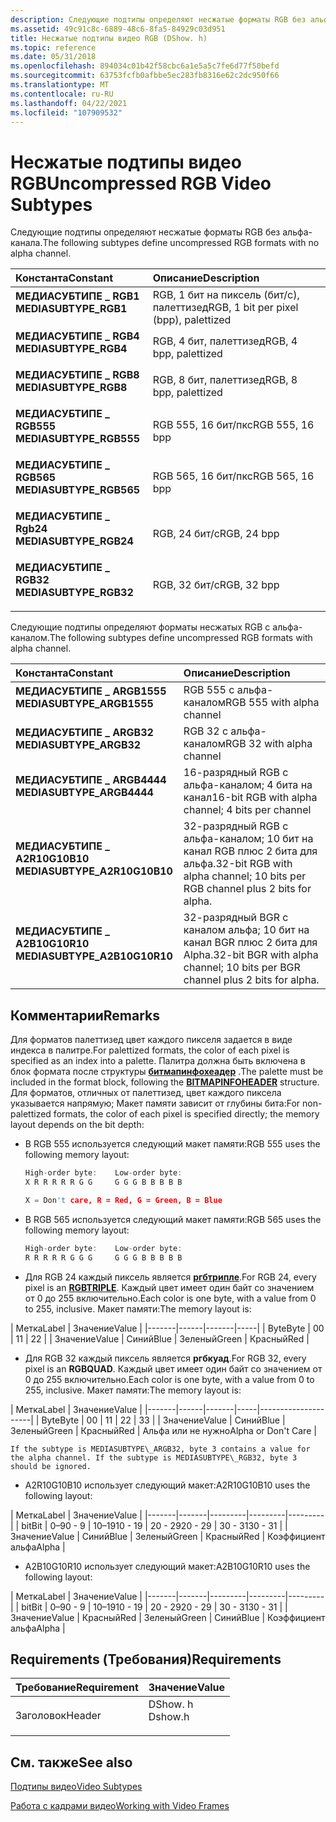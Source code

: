 ```yaml
---
description: Следующие подтипы определяют несжатые форматы RGB без альфа-канала.
ms.assetid: 49c91c8c-6889-48c6-8fa5-84929c03d951
title: Несжатые подтипы видео RGB (DShow. h)
ms.topic: reference
ms.date: 05/31/2018
ms.openlocfilehash: 894034c01b42f58cbc6a1e5a5c7fe6d77f50befd
ms.sourcegitcommit: 63753fcfb0afbbe5ec283fb8316e62c2dc950f66
ms.translationtype: MT
ms.contentlocale: ru-RU
ms.lasthandoff: 04/22/2021
ms.locfileid: "107909532"
---
```

# <a name="uncompressed-rgb-video-subtypes"></a><span data-ttu-id="86e13-103">Несжатые подтипы видео RGB</span><span class="sxs-lookup"><span data-stu-id="86e13-103">Uncompressed RGB Video Subtypes</span></span>

<span data-ttu-id="86e13-104">Следующие подтипы определяют несжатые форматы RGB без альфа-канала.</span><span class="sxs-lookup"><span data-stu-id="86e13-104">The following subtypes define uncompressed RGB formats with no alpha channel.</span></span>



| <span data-ttu-id="86e13-105">Константа</span><span class="sxs-lookup"><span data-stu-id="86e13-105">Constant</span></span>                                                                                                                                                                        | <span data-ttu-id="86e13-106">Описание</span><span class="sxs-lookup"><span data-stu-id="86e13-106">Description</span></span>                                       |
|:--------------------------------------------------------------------------------------------------------------------------------------------------------------------------------|:--------------------------------------------------|
| <span id="MEDIASUBTYPE_RGB1"></span><span id="mediasubtype_rgb1"></span><dl> <span data-ttu-id="86e13-107"><dt>**МЕДИАСУБТИПЕ \_ RGB1**</dt></span><span class="sxs-lookup"><span data-stu-id="86e13-107"><dt>**MEDIASUBTYPE\_RGB1**</dt></span></span> </dl>       | <span data-ttu-id="86e13-108">RGB, 1 бит на пиксель (бит/с), палеттизед</span><span class="sxs-lookup"><span data-stu-id="86e13-108">RGB, 1 bit per pixel (bpp), palettized</span></span><br/> |
| <span id="MEDIASUBTYPE_RGB4"></span><span id="mediasubtype_rgb4"></span><dl> <span data-ttu-id="86e13-109"><dt>**МЕДИАСУБТИПЕ \_ RGB4**</dt></span><span class="sxs-lookup"><span data-stu-id="86e13-109"><dt>**MEDIASUBTYPE\_RGB4**</dt></span></span> </dl>       | <span data-ttu-id="86e13-110">RGB, 4 бит, палеттизед</span><span class="sxs-lookup"><span data-stu-id="86e13-110">RGB, 4 bpp, palettized</span></span><br/>                 |
| <span id="MEDIASUBTYPE_RGB8"></span><span id="mediasubtype_rgb8"></span><dl> <span data-ttu-id="86e13-111"><dt>**МЕДИАСУБТИПЕ \_ RGB8**</dt></span><span class="sxs-lookup"><span data-stu-id="86e13-111"><dt>**MEDIASUBTYPE\_RGB8**</dt></span></span> </dl>       | <span data-ttu-id="86e13-112">RGB, 8 бит, палеттизед</span><span class="sxs-lookup"><span data-stu-id="86e13-112">RGB, 8 bpp, palettized</span></span><br/>                 |
| <span id="MEDIASUBTYPE_RGB555"></span><span id="mediasubtype_rgb555"></span><dl> <span data-ttu-id="86e13-113"><dt>**МЕДИАСУБТИПЕ \_ RGB555**</dt></span><span class="sxs-lookup"><span data-stu-id="86e13-113"><dt>**MEDIASUBTYPE\_RGB555**</dt></span></span> </dl> | <span data-ttu-id="86e13-114">RGB 555, 16 бит/пкс</span><span class="sxs-lookup"><span data-stu-id="86e13-114">RGB 555, 16 bpp</span></span><br/>                        |
| <span id="MEDIASUBTYPE_RGB565"></span><span id="mediasubtype_rgb565"></span><dl> <span data-ttu-id="86e13-115"><dt>**МЕДИАСУБТИПЕ \_ RGB565**</dt></span><span class="sxs-lookup"><span data-stu-id="86e13-115"><dt>**MEDIASUBTYPE\_RGB565**</dt></span></span> </dl> | <span data-ttu-id="86e13-116">RGB 565, 16 бит/пкс</span><span class="sxs-lookup"><span data-stu-id="86e13-116">RGB 565, 16 bpp</span></span><br/>                        |
| <span id="MEDIASUBTYPE_RGB24"></span><span id="mediasubtype_rgb24"></span><dl> <span data-ttu-id="86e13-117"><dt>**МЕДИАСУБТИПЕ \_ Rgb24**</dt></span><span class="sxs-lookup"><span data-stu-id="86e13-117"><dt>**MEDIASUBTYPE\_RGB24**</dt></span></span> </dl>    | <span data-ttu-id="86e13-118">RGB, 24 бит/с</span><span class="sxs-lookup"><span data-stu-id="86e13-118">RGB, 24 bpp</span></span><br/>                            |
| <span id="MEDIASUBTYPE_RGB32"></span><span id="mediasubtype_rgb32"></span><dl> <span data-ttu-id="86e13-119"><dt>**МЕДИАСУБТИПЕ \_ RGB32**</dt></span><span class="sxs-lookup"><span data-stu-id="86e13-119"><dt>**MEDIASUBTYPE\_RGB32**</dt></span></span> </dl>    | <span data-ttu-id="86e13-120">RGB, 32 бит/с</span><span class="sxs-lookup"><span data-stu-id="86e13-120">RGB, 32 bpp</span></span><br/>                            |



<span data-ttu-id="86e13-121">Следующие подтипы определяют форматы несжатых RGB с альфа-каналом.</span><span class="sxs-lookup"><span data-stu-id="86e13-121">The following subtypes define uncompressed RGB formats with alpha channel.</span></span>



| <span data-ttu-id="86e13-122">Константа</span><span class="sxs-lookup"><span data-stu-id="86e13-122">Constant</span></span>                                                                                                                                                                                       | <span data-ttu-id="86e13-123">Описание</span><span class="sxs-lookup"><span data-stu-id="86e13-123">Description</span></span>                                                                              |
|:-----------------------------------------------------------------------------------------------------------------------------------------------------------------------------------------------|:-----------------------------------------------------------------------------------------|
| <span id="MEDIASUBTYPE_ARGB1555"></span><span id="mediasubtype_argb1555"></span><dl> <span data-ttu-id="86e13-124"><dt>**МЕДИАСУБТИПЕ \_ ARGB1555**</dt></span><span class="sxs-lookup"><span data-stu-id="86e13-124"><dt>**MEDIASUBTYPE\_ARGB1555**</dt></span></span> </dl>          | <span data-ttu-id="86e13-125">RGB 555 с альфа-каналом</span><span class="sxs-lookup"><span data-stu-id="86e13-125">RGB 555 with alpha channel</span></span><br/>                                                    |
| <span id="MEDIASUBTYPE_ARGB32"></span><span id="mediasubtype_argb32"></span><dl> <span data-ttu-id="86e13-126"><dt>**МЕДИАСУБТИПЕ \_ ARGB32**</dt></span><span class="sxs-lookup"><span data-stu-id="86e13-126"><dt>**MEDIASUBTYPE\_ARGB32**</dt></span></span> </dl>                | <span data-ttu-id="86e13-127">RGB 32 с альфа-каналом</span><span class="sxs-lookup"><span data-stu-id="86e13-127">RGB 32 with alpha channel</span></span><br/>                                                     |
| <span id="MEDIASUBTYPE_ARGB4444"></span><span id="mediasubtype_argb4444"></span><dl> <span data-ttu-id="86e13-128"><dt>**МЕДИАСУБТИПЕ \_ ARGB4444**</dt></span><span class="sxs-lookup"><span data-stu-id="86e13-128"><dt>**MEDIASUBTYPE\_ARGB4444**</dt></span></span> </dl>          | <span data-ttu-id="86e13-129">16-разрядный RGB с альфа-каналом; 4 бита на канал</span><span class="sxs-lookup"><span data-stu-id="86e13-129">16-bit RGB with alpha channel; 4 bits per channel</span></span><br/>                             |
| <span id="MEDIASUBTYPE_A2R10G10B10"></span><span id="mediasubtype_a2r10g10b10"></span><dl> <span data-ttu-id="86e13-130"><dt>**МЕДИАСУБТИПЕ \_ A2R10G10B10**</dt></span><span class="sxs-lookup"><span data-stu-id="86e13-130"><dt>**MEDIASUBTYPE\_A2R10G10B10**</dt></span></span> </dl> | <span data-ttu-id="86e13-131">32-разрядный RGB с альфа-каналом; 10 бит на канал RGB плюс 2 бита для альфа.</span><span class="sxs-lookup"><span data-stu-id="86e13-131">32-bit RGB with alpha channel; 10 bits per RGB channel plus 2 bits for alpha.</span></span><br/> |
| <span id="MEDIASUBTYPE_A2B10G10R10"></span><span id="mediasubtype_a2b10g10r10"></span><dl> <span data-ttu-id="86e13-132"><dt>**МЕДИАСУБТИПЕ \_ A2B10G10R10**</dt></span><span class="sxs-lookup"><span data-stu-id="86e13-132"><dt>**MEDIASUBTYPE\_A2B10G10R10**</dt></span></span> </dl> | <span data-ttu-id="86e13-133">32-разрядный BGR с каналом альфа; 10 бит на канал BGR плюс 2 бита для Alpha.</span><span class="sxs-lookup"><span data-stu-id="86e13-133">32-bit BGR with alpha channel; 10 bits per BGR channel plus 2 bits for alpha.</span></span><br/> |



## <a name="remarks"></a><span data-ttu-id="86e13-134">Комментарии</span><span class="sxs-lookup"><span data-stu-id="86e13-134">Remarks</span></span>

<span data-ttu-id="86e13-135">Для форматов палеттизед цвет каждого пикселя задается в виде индекса в палитре.</span><span class="sxs-lookup"><span data-stu-id="86e13-135">For palettized formats, the color of each pixel is specified as an index into a palette.</span></span> <span data-ttu-id="86e13-136">Палитра должна быть включена в блок формата после структуры [**битмапинфохеадер**](/windows/win32/api/wingdi/ns-wingdi-bitmapinfoheader) .</span><span class="sxs-lookup"><span data-stu-id="86e13-136">The palette must be included in the format block, following the [**BITMAPINFOHEADER**](/windows/win32/api/wingdi/ns-wingdi-bitmapinfoheader) structure.</span></span> <span data-ttu-id="86e13-137">Для форматов, отличных от палеттизед, цвет каждого пиксела указывается напрямую; Макет памяти зависит от глубины бита:</span><span class="sxs-lookup"><span data-stu-id="86e13-137">For non-palettized formats, the color of each pixel is specified directly; the memory layout depends on the bit depth:</span></span>

-   <span data-ttu-id="86e13-138">В RGB 555 используется следующий макет памяти:</span><span class="sxs-lookup"><span data-stu-id="86e13-138">RGB 555 uses the following memory layout:</span></span>
    ```C++
    High-order byte:    Low-order byte: 
    X R R R R R G G     G G G B B B B B 

    X = Don't care, R = Red, G = Green, B = Blue
    ```

    

-   <span data-ttu-id="86e13-139">В RGB 565 используется следующий макет памяти:</span><span class="sxs-lookup"><span data-stu-id="86e13-139">RGB 565 uses the following memory layout:</span></span>
    ```C++
    High-order byte:    Low-order byte: 
    R R R R R G G G     G G G B B B B B 
    ```

    

-   <span data-ttu-id="86e13-140">Для RGB 24 каждый пиксель является [**ргбтрипле**](/windows/win32/api/wingdi/ns-wingdi-rgbtriple).</span><span class="sxs-lookup"><span data-stu-id="86e13-140">For RGB 24, every pixel is an [**RGBTRIPLE**](/windows/win32/api/wingdi/ns-wingdi-rgbtriple).</span></span> <span data-ttu-id="86e13-141">Каждый цвет имеет один байт со значением от 0 до 255 включительно.</span><span class="sxs-lookup"><span data-stu-id="86e13-141">Each color is one byte, with a value from 0 to 255, inclusive.</span></span> <span data-ttu-id="86e13-142">Макет памяти:</span><span class="sxs-lookup"><span data-stu-id="86e13-142">The memory layout is:</span></span> 

| <span data-ttu-id="86e13-143">Метка</span><span class="sxs-lookup"><span data-stu-id="86e13-143">Label</span></span> | <span data-ttu-id="86e13-144">Значение</span><span class="sxs-lookup"><span data-stu-id="86e13-144">Value</span></span> |
    |-------|------|-------|-----|
    | <span data-ttu-id="86e13-145">Byte</span><span class="sxs-lookup"><span data-stu-id="86e13-145">Byte</span></span>  | <span data-ttu-id="86e13-146">0</span><span class="sxs-lookup"><span data-stu-id="86e13-146">0</span></span>    | <span data-ttu-id="86e13-147">1</span><span class="sxs-lookup"><span data-stu-id="86e13-147">1</span></span>     | <span data-ttu-id="86e13-148">2</span><span class="sxs-lookup"><span data-stu-id="86e13-148">2</span></span>   |
    | <span data-ttu-id="86e13-149">Значение</span><span class="sxs-lookup"><span data-stu-id="86e13-149">Value</span></span> | <span data-ttu-id="86e13-150">Синий</span><span class="sxs-lookup"><span data-stu-id="86e13-150">Blue</span></span> | <span data-ttu-id="86e13-151">Зеленый</span><span class="sxs-lookup"><span data-stu-id="86e13-151">Green</span></span> | <span data-ttu-id="86e13-152">Красный</span><span class="sxs-lookup"><span data-stu-id="86e13-152">Red</span></span> |

    

     

-   <span data-ttu-id="86e13-153">Для RGB 32 каждый пиксель является **ргбкуад**.</span><span class="sxs-lookup"><span data-stu-id="86e13-153">For RGB 32, every pixel is an **RGBQUAD**.</span></span> <span data-ttu-id="86e13-154">Каждый цвет имеет один байт со значением от 0 до 255 включительно.</span><span class="sxs-lookup"><span data-stu-id="86e13-154">Each color is one byte, with a value from 0 to 255, inclusive.</span></span> <span data-ttu-id="86e13-155">Макет памяти:</span><span class="sxs-lookup"><span data-stu-id="86e13-155">The memory layout is:</span></span> 

| <span data-ttu-id="86e13-156">Метка</span><span class="sxs-lookup"><span data-stu-id="86e13-156">Label</span></span> | <span data-ttu-id="86e13-157">Значение</span><span class="sxs-lookup"><span data-stu-id="86e13-157">Value</span></span> |
    |-------|------|-------|-----|---------------------|
    | <span data-ttu-id="86e13-158">Byte</span><span class="sxs-lookup"><span data-stu-id="86e13-158">Byte</span></span>  | <span data-ttu-id="86e13-159">0</span><span class="sxs-lookup"><span data-stu-id="86e13-159">0</span></span>    | <span data-ttu-id="86e13-160">1</span><span class="sxs-lookup"><span data-stu-id="86e13-160">1</span></span>     | <span data-ttu-id="86e13-161">2</span><span class="sxs-lookup"><span data-stu-id="86e13-161">2</span></span>   | <span data-ttu-id="86e13-162">3</span><span class="sxs-lookup"><span data-stu-id="86e13-162">3</span></span>                   |
    | <span data-ttu-id="86e13-163">Значение</span><span class="sxs-lookup"><span data-stu-id="86e13-163">Value</span></span> | <span data-ttu-id="86e13-164">Синий</span><span class="sxs-lookup"><span data-stu-id="86e13-164">Blue</span></span> | <span data-ttu-id="86e13-165">Зеленый</span><span class="sxs-lookup"><span data-stu-id="86e13-165">Green</span></span> | <span data-ttu-id="86e13-166">Красный</span><span class="sxs-lookup"><span data-stu-id="86e13-166">Red</span></span> | <span data-ttu-id="86e13-167">Альфа или не нужно</span><span class="sxs-lookup"><span data-stu-id="86e13-167">Alpha or Don't Care</span></span> |

    

     

    If the subtype is MEDIASUBTYPE\_ARGB32, byte 3 contains a value for the alpha channel. If the subtype is MEDIASUBTYPE\_RGB32, byte 3 should be ignored.

-   <span data-ttu-id="86e13-168">A2R10G10B10 использует следующий макет:</span><span class="sxs-lookup"><span data-stu-id="86e13-168">A2R10G10B10 uses the following layout:</span></span> 

| <span data-ttu-id="86e13-169">Метка</span><span class="sxs-lookup"><span data-stu-id="86e13-169">Label</span></span> | <span data-ttu-id="86e13-170">Значение</span><span class="sxs-lookup"><span data-stu-id="86e13-170">Value</span></span> |
    |-------|-------|---------|---------|---------|
    | <span data-ttu-id="86e13-171">bit</span><span class="sxs-lookup"><span data-stu-id="86e13-171">Bit</span></span>   | <span data-ttu-id="86e13-172">0–9</span><span class="sxs-lookup"><span data-stu-id="86e13-172">0 - 9</span></span> | <span data-ttu-id="86e13-173">10–19</span><span class="sxs-lookup"><span data-stu-id="86e13-173">10 - 19</span></span> | <span data-ttu-id="86e13-174">20 - 29</span><span class="sxs-lookup"><span data-stu-id="86e13-174">20 - 29</span></span> | <span data-ttu-id="86e13-175">30 - 31</span><span class="sxs-lookup"><span data-stu-id="86e13-175">30 - 31</span></span> |
    | <span data-ttu-id="86e13-176">Значение</span><span class="sxs-lookup"><span data-stu-id="86e13-176">Value</span></span> | <span data-ttu-id="86e13-177">Синий</span><span class="sxs-lookup"><span data-stu-id="86e13-177">Blue</span></span>  | <span data-ttu-id="86e13-178">Зеленый</span><span class="sxs-lookup"><span data-stu-id="86e13-178">Green</span></span>   | <span data-ttu-id="86e13-179">Красный</span><span class="sxs-lookup"><span data-stu-id="86e13-179">Red</span></span>     | <span data-ttu-id="86e13-180">Коэффициент альфа</span><span class="sxs-lookup"><span data-stu-id="86e13-180">Alpha</span></span>   |

    

     

-   <span data-ttu-id="86e13-181">A2B10G10R10 использует следующий макет:</span><span class="sxs-lookup"><span data-stu-id="86e13-181">A2B10G10R10 uses the following layout:</span></span> 

| <span data-ttu-id="86e13-182">Метка</span><span class="sxs-lookup"><span data-stu-id="86e13-182">Label</span></span> | <span data-ttu-id="86e13-183">Значение</span><span class="sxs-lookup"><span data-stu-id="86e13-183">Value</span></span> |
    |-------|-------|---------|---------|---------|
    | <span data-ttu-id="86e13-184">bit</span><span class="sxs-lookup"><span data-stu-id="86e13-184">Bit</span></span>   | <span data-ttu-id="86e13-185">0–9</span><span class="sxs-lookup"><span data-stu-id="86e13-185">0 - 9</span></span> | <span data-ttu-id="86e13-186">10–19</span><span class="sxs-lookup"><span data-stu-id="86e13-186">10 - 19</span></span> | <span data-ttu-id="86e13-187">20 - 29</span><span class="sxs-lookup"><span data-stu-id="86e13-187">20 - 29</span></span> | <span data-ttu-id="86e13-188">30 - 31</span><span class="sxs-lookup"><span data-stu-id="86e13-188">30 - 31</span></span> |
    | <span data-ttu-id="86e13-189">Значение</span><span class="sxs-lookup"><span data-stu-id="86e13-189">Value</span></span> | <span data-ttu-id="86e13-190">Красный</span><span class="sxs-lookup"><span data-stu-id="86e13-190">Red</span></span>   | <span data-ttu-id="86e13-191">Зеленый</span><span class="sxs-lookup"><span data-stu-id="86e13-191">Green</span></span>   | <span data-ttu-id="86e13-192">Синий</span><span class="sxs-lookup"><span data-stu-id="86e13-192">Blue</span></span>    | <span data-ttu-id="86e13-193">Коэффициент альфа</span><span class="sxs-lookup"><span data-stu-id="86e13-193">Alpha</span></span>   |

    

     

## <a name="requirements"></a><span data-ttu-id="86e13-194">Requirements (Требования)</span><span class="sxs-lookup"><span data-stu-id="86e13-194">Requirements</span></span>



| <span data-ttu-id="86e13-195">Требование</span><span class="sxs-lookup"><span data-stu-id="86e13-195">Requirement</span></span> | <span data-ttu-id="86e13-196">Значение</span><span class="sxs-lookup"><span data-stu-id="86e13-196">Value</span></span> |
|-------------------|------------------------------------------------------------------------------------|
| <span data-ttu-id="86e13-197">Заголовок</span><span class="sxs-lookup"><span data-stu-id="86e13-197">Header</span></span><br/> | <dl> <span data-ttu-id="86e13-198"><dt>DShow. h</dt></span><span class="sxs-lookup"><span data-stu-id="86e13-198"><dt>Dshow.h</dt></span></span> </dl> |



## <a name="see-also"></a><span data-ttu-id="86e13-199">См. также</span><span class="sxs-lookup"><span data-stu-id="86e13-199">See also</span></span>

<dl> <dt>

[<span data-ttu-id="86e13-200">Подтипы видео</span><span class="sxs-lookup"><span data-stu-id="86e13-200">Video Subtypes</span></span>](video-subtypes.md)
</dt> <dt>

[<span data-ttu-id="86e13-201">Работа с кадрами видео</span><span class="sxs-lookup"><span data-stu-id="86e13-201">Working with Video Frames</span></span>](working-with-video-frames.md)
</dt> </dl>

 

 
